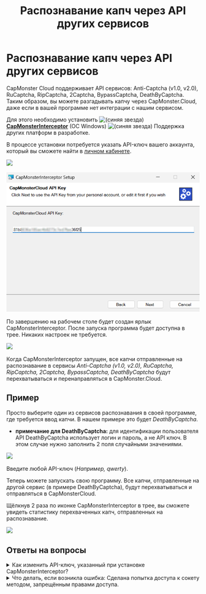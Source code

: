 ﻿---
sidebar_position: 2
sidebar_label: Распознавание капч через API других сервисов
title: "Распознавание капч через API других сервисов"
description: "CapMonster Cloud поддерживает API сервисов - Anti-Captcha (v1.0, v2.0), RuCaptcha, RipCaptcha, 2Captcha, BypassCaptcha, DeathByCaptcha. Таким образом, вы можете разгадывать капчу через CapMonster.Cloud, даже если в вашей программе нет интеграции с нашим сервисом."
---

# Распознавание капч через API других сервисов
CapMonster Cloud поддерживает API сервисов: Anti-Captcha (v1.0, v2.0), RuCaptcha, RipCaptcha, 2Captcha, BypassCaptcha, DeathByCaptcha. Таким образом, вы можете разгадывать капчу через CapMonster.Cloud, даже если в вашей программе нет интеграции с нашим сервисом.

Для этого необходимо установить ![(синяя звезда)](./images/external-services/Aspose.Words.99efaca6-356f-455c-b8b5-a03b46d29ad6.001.png) [**CapMonsterInterceptor**](https://static.zenno.services/ccl/interceptor.msi) (OC Windows)
![(синяя звезда)](./images/external-services/Aspose.Words.99efaca6-356f-455c-b8b5-a03b46d29ad6.002.png) Поддержка других платформ в разработке.

В процессе установки потребуется указать API-ключ вашего аккаунта, который вы сможете найти в [личном кабинете](https://capmonster.cloud/Dashboard).

![](./images/external-services/Aspose.Words.99efaca6-356f-455c-b8b5-a03b46d29ad6.003.png)

![](./images/external-services/Aspose.Words.99efaca6-356f-455c-b8b5-a03b46d29ad6.004.png) 

По завершению на рабочем столе будет создан ярлык CapMonsterInterceptor. После запуска программа будет доступна в трее. Никаких настроек не требуется.

![](./images/external-services/Aspose.Words.99efaca6-356f-455c-b8b5-a03b46d29ad6.005.png) 

Когда CapMonsterInterceptor запущен, все капчи отправленные на распознавание в сервисы *Anti-Captcha (v1.0, v2.0), RuCaptcha, RipCaptcha, 2Captcha, BypassCaptcha, DeathByCaptcha* будут перехватываться и перенаправляться в CapMonster.Cloud.

## Пример
Просто выберите один из сервисов распознавания в своей программе, где требуется ввод капчи. В нашем примере это будет *DeathByCaptcha*.

- **примечание для DeathByCaptcha:** для идентификации пользователя API DeathByCaptcha использует логин и пароль, а не API ключ. В этом случае нужно заполнить 2 поля случайными значениями.

![](./images/external-services/Aspose.Words.99efaca6-356f-455c-b8b5-a03b46d29ad6.006.png) 

Введите любой API-ключ (*Например, qwerty*).

Теперь можете запускать свою программу. Все капчи, отправленные на другой сервис (в примере DeathByCaptcha), будут перехватываться и отправляться в CapMonsterCloud. 

Щёлкнув 2 раза по иконке CapMonsterInterceptor в трее, вы сможете увидеть статистику перехваченных капч, отправленных на распознавание.

![](./images/external-services/Aspose.Words.99efaca6-356f-455c-b8b5-a03b46d29ad6.007.png) 


## Ответы на вопросы

<details>
    <summary>Как изменить API-ключ, указанный при установке CapMonsterInterceptor?</summary>

Щелкните 2 раза по иконке CapMonsterInterceptor в трее. В окне программы найдите блок «Settings», замените ключ на новый и нажмите кнопку «Save».

![](./images/external-services/Aspose.Words.99efaca6-356f-455c-b8b5-a03b46d29ad6.009.png) 
</details>

<details>
    <summary>Что делать, если возникла ошибка: Сделана попытка доступа к сокету методом, запрещённым правами доступа.</summary>

![](./images/external-services/Aspose.Words.99efaca6-356f-455c-b8b5-a03b46d29ad6.010.png) 

Если при запуске возникнет ошибка, это означает, что 80 и\или 443 порт занят другим приложением.

Для исправления данной ошибки необходимо завершить процесс, который занимает данные порты.

Запускаем командную строку через меню пуск → поиск → cmd

![](./images/external-services/Aspose.Words.99efaca6-356f-455c-b8b5-a03b46d29ad6.011.png) 

Вводим команду netstat -a -o | findstr :443

Ключ ***-a*** указывает, что нас интересуют все активные подключения, ***-o*** — для каждого из них нужно отобразить *PID* (идентификатор процесса).
**findstr :443** покажет нам только тот процесс, который занимает нужный нам порт.

В правой колонке отобразится PID процесса, как на скриншоте.
Запомните его или запишите.

Открываем диспетчер задач, переходим во вкладку «Подробности», находим процесс с нужным идентификатором и завершаем задачу.

![](./images/external-services/Aspose.Words.99efaca6-356f-455c-b8b5-a03b46d29ad6.012.png)

</details>
